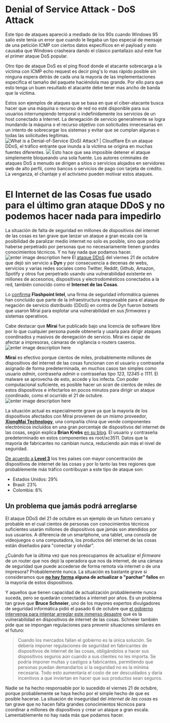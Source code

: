 
# Denial of Service Attack - DoS Attack
Este tipo de ataques apareció a mediado de los 90s cuando Windows 95 salio este tenia un error que cuando le llegaba un tipo especial de mensaje de una petición ICMP con ciertos datos específicos en el payload y esto causaba que Windows crasheara dando el clásico pantallazo azul este fue el primer ataque DoS popular. 

Otro tipo de ataque DoS es el ping flood donde el atacante sobrecarga a la victima con ICMP echo request es decir ping's lo mas rápido posible sin ninguna espera detrás de cada una la mayoría de las implementaciones especifica el tamaño del paquete haciéndola mas grande. Por ello para que esto tenga un buen resultado el atacante debe tener mas ancho de banda que la víctima. 

Estos son ejemplos de ataques que se basa en que el ciber-atacante busca hacer que una máquina o recurso de red no esté disponible para sus usuarios interrumpiendo temporal o indefinidamente los servicios de un host conectado a Internet. La denegación de servicio generalmente se logra inundando la máquina o el recurso objetivo con solicitudes innecesarias en un intento de sobrecargar los sistemas y evitar que se cumplan algunas o todas las solicitudes legítimas. 
![What is a Denial-of-Service (DoS) Attack? | Cloudflare](https://external-content.duckduckgo.com/iu/?u=https%3A%2F%2Fwww.cloudflare.com%2Fimg%2Flearning%2Fddos%2Fglossary%2Fdos-attack%2Fdos-vs-ddos-attack.png&f=1&nofb=1)
En un ataque  DDoS, el tráfico entrante que inunda a la víctima se origina en muchas fuentes diferentes. 
![](https://upload.wikimedia.org/wikipedia/commons/thumb/3/3f/Stachledraht_DDos_Attack.svg/220px-Stachledraht_DDos_Attack.svg.png)
Esto hace que sea imposible detener el ataque simplemente bloqueando una sola fuente. Los autores criminales de ataques DoS a menudo se dirigen a sitios o servicios alojados en servidores web de alto perfil, como bancos o servicios de pago con tarjeta de crédito. La venganza, el chantaje y el activismo pueden motivar estos ataques.

# El Internet de las Cosas fue usado para el último gran ataque DDoS y no podemos hacer nada para impedirlo
La situación de falta de seguridad en millones de dispositivos del internet de las cosas es tan grave que lanzar un ataque a gran escala con la posibilidad de paralizar medio internet no solo es posible, sino que podría haberse perpetrado por personas que no necesariamente tienen grandes conocimientos técnicos. Y no hay nada que podamos hacer.
![enter image description here](https://img-cdn.hipertextual.com/files/2016/10/ddos-map.jpg?strip=all&lossy=1&quality=70&resize=740,490&ssl=1)
El  [ataque DDoS](https://hipertextual.com/2016/10/ataque-dns-webs-caidas)  del viernes 21 de octubre que dejó sin servicio a  **Dyn**  y por consecuencia a decenas de webs, servicios y varias redes sociales como Twitter, Reddit, Github, Amazon, Spotify y otros fue perpetrado usando una vulnerabilidad existente en millones de accesorios, dispositivos y electrodomésticos conectados a la red, también conocido como el  **Internet de las Cosas**.

Lo  [confirma](https://www.flashpoint-intel.com/mirai-botnet-linked-dyn-dns-ddos-attacks/)  **Flashpoint Intel**, una firma de seguridad informática quienes han concluido que parte de la infraestructura responsable para el ataque de negación de servicio distribuido (DDoS) en contra de Dyn fueron botnets que usaron Mirai para explotar una vulnerabilidad en sus  _firmwares_  y sistemas operativos.

Cabe destacar que  **Mirai**  fue publicado bajo una licencia de software libre por lo que cualquier persona puede obtenerla y usarla para dirigir ataques coordinados y masivos de denegación de servicio. Mirai es capaz de afectar a impresoras, cámaras de vigilancia o routers caseros.
![enter image description here](https://img-cdn.hipertextual.com/files/2016/10/iotbadpass-pdf.png?strip=all&lossy=1&quality=70&resize=768,497&ssl=1)

**Mirai** es efectivo porque cientos de miles, probablemente millones de dispositivos del internet de las cosas funcionan con el usuario y contraseña asignado de forma predeterminada, en muchos casos tan simples como usuario _admin_, contraseña _admin_ o contraseñas tipo _123_, _12345_ o _1111_. El malware se aprovecha de esto, accede y los infecta. Con poder computacional suficiente, es posible hacer un _scan_ de cientos de miles de estos dispositivos e infectarlos en pocos minutos para dirigir un ataque coordinado, como el ocurrido el 21 de octubre.
![enter image description here](https://img-cdn.hipertextual.com/files/2016/10/xiongmai-technology.jpg?strip=all&lossy=1&quality=70&resize=768,334&ssl=1)

La situación actual es especialmente grave ya que la mayoría de los dispositivos afectados con Mirai provienen de un mismo proveedor,  **[XiongMai Technology](http://www.xiongmaitech.com/en/)**, una compañía china que vende componentes electrónicos incluídos en una gran porcentaje de dispositivos del internet de las cosas, según explica  **Brian Krebs**  [en su blog](https://krebsonsecurity.com/2016/10/europe-to-push-new-security-rules-amid-iot-mess/). El usuario y contraseña predeterminado en estos componentes es root/xc3511. Datos que la mayoría de fabricantes no cambian nunca, reduciendo aún más el nivel de seguridad.

[De acuerdo a  **Level 3**](http://blog.level3.com/security/grinch-stole-iot/)  los tres países con mayor concentración de dispositivos de internet de las cosas y por lo tanto las tres regiones que probablemente más tráfico contribuyan a este tipo de ataque son:

-   Estados Unidos: 29%
-   Brasil: 23%
-   Colombia: 8%

## Un problema que jamás podrá arreglarse

El ataque DDoS del 21 de octubre es un ejemplo de un futuro cercano y probable en el cual cientos de personas con conocimientos técnicos suficientes usarán millones de dispositivos que jamás son atendidos por sus usuarios. A diferencia de un smartphone, una tablet, una consola de videojuegos o una computadora, los productos del internet de las cosas están diseñados para "conectar y olvidar".

¿Cuándo fue la última vez que nos preocupamos de actualizar el  _firmware_  de un router que nos dejó la operadora que nos da internet, de una cámara de seguridad que puede accederse de forma remota vía internet o de una impresora? Probablemente nunca. La situación es bastante grave si consideramos que  **[no hay forma](https://www.schneier.com/essays/archives/2014/01/the_internet_of_thin.html)  alguna de actualizar o "parchar" fallos**  en la mayoría de estos dispositivos.

Y aquellos que tienen capacidad de actualización probablemente nunca suceda, pero se quedarán conectados a internet por años. Es un problema tan grave que  **Bruce Schneier**, uno de los mayores expertos divulgadores de seguridad informática pidió el pasado 6 de octubre que  [el gobierno intervenga para intentar arreglar este inmenso desastre](https://motherboard.vice.com/read/we-need-to-save-the-internet-from-the-internet-of-things)  que es la vulnerabilidad en dispositivos de internet de las cosas. Schneier también pide que se impongan regulaciones para prevenir situaciones similares en el futuro:

> Cuando los mercados fallan el gobierno es la única solución. Se debería imponer regulaciones de seguridad en fabricantes de dispositivos de internet de las cosas, obligándolos a hacer sus dispositivos seguros aún cuando a sus clientes no les importa. Se podría imponer multas y castigos a fabricantes, permitiendo que personas puedan demandarlos si la seguridad no es la mínima necesaria. Todo esto aumentaría el costo de ser descuidados y daría incentivos a que inviertan en hacer que sus productos sean seguros.

Nadie se ha hecho responsable por lo sucedido el viernes 21 de octubre, porque probablemente se haya hecho por el simple hecho de que es posible hacerse. La situación de inseguridad del  _internet de las cosas_  es tan grave que no hacen falta grandes conocimientos técnicos para coordinar a millones de dispositivos y crear un ataque a gran escala. Lamentablemente no hay nada más que podamos hacer.
<!--stackedit_data:
eyJoaXN0b3J5IjpbMTE2MjQzMDgwMSwxNTI4NDU0ODg5XX0=
-->